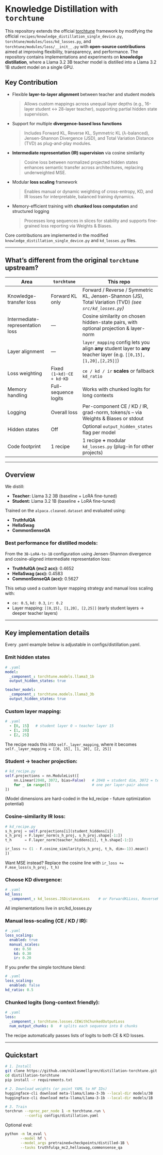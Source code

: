 # Knowledge Distillation with `torchtune`
This repository extends the official [torchtune](https://github.com/pytorch/torchtune) framework by modifying the official `recipes/knowledge_distillation_single_device.py`, `torchtune/modules/loss/kd_losses.py`, and `torchtune/modules/loss/__init__.py` with **open-source contributions** aimed at improving flexibility, transparency, and performance. The repository contains implementations and experiments on **knowledge distillation**, where a Llama 3.2 3B teacher model is distilled into a Llama 3.2 1B student model on a single GPU.

## Key Contribution
- Flexible **layer-to-layer alignment** between teacher and student models  
  > Allows custom mappings across unequal layer depths (e.g., 16-layer student ↔ 28-layer teacher), supporting partial hidden state supervision.

- Support for multiple **divergence-based loss functions**  
  > Includes Forward KL, Reverse KL, Symmetric KL (λ-balanced), Jensen-Shannon Divergence (JSD), and Total Variation Distance (TVD) as plug-and-play modules.

- **Intermediate representation (IR) supervision** via cosine similarity  
  > Cosine loss between normalized projected hidden states enhances semantic transfer across architectures, replacing underweighted MSE.

- Modular **loss scaling** framework  
  > Enables manual or dynamic weighting of cross-entropy, KD, and IR losses for interpretable, balanced training dynamics.

- Memory-efficient training with **chunked loss computation** and structured logging  
  > Processes long sequences in slices for stability and supports fine-grained loss reporting via Weights & Biases.

Core contributions are implemented in the modified `knowledge_distillation_single_device.py` and `kd_losses.py` files.

---


## What’s different from the original `torchtune` upstream?

| Area | `torchtune` | **This repo** |
|------|---------------------|---------------|
| Knowledge-transfer loss | Forward KL only | Forward / Reverse / Symmetric KL, Jensen-Shannon (JS), Total Variation (TVD) *(see `src/kd_losses.py`)* |
| Intermediate-representation loss | — | Cosine similarity on chosen hidden-state pairs, with optional projection & layer-norm |
| Layer alignment | — | `layer_mapping` config lets you align **any** student layer to **any** teacher layer (e.g. `[[0,15],[1,20],[2,25]]`) |
| Loss weighting | Fixed `(1−kd)·CE + kd·KD` | `ce / kd / ir` **scales** or fallback `kd_ratio` |
| Memory handling | Full-sequence logits | Works with chunked logits for long contexts |
| Logging | Overall loss | Per-component CE / KD / IR, grad-norm, tokens/s – via Weights & Biases or stdout |
| Hidden states | Off | Optional `output_hidden_states` flag per model |
| Code footprint | 1 recipe | 1 recipe **+** modular `kd_losses.py` (plug-in for other projects) |

---

## Overview

We distill:
- **Teacher:** Llama 3.2 3B (baseline + LoRA fine-tuned)
- **Student:** Llama 3.2 1B (baseline + LoRA fine-tuned)

Trained on the `alpaca.cleaned.dataset` and evaluated using:
- **TruthfulQA**
- **HellaSwag**
- **CommonSenseQA**

### Best performance for distilled models:

From the `3B-LoRA-to-1B` configuration using Jensen-Shannon divergence and cosine-aligned intermediate representation loss:

- **TruthfulQA (mc2 acc):** 0.4652
- **HellaSwag (acc):** 0.4583
- **CommonSenseQA (acc):** 0.5627

This setup used a custom layer mapping strategy and manual loss scaling with:
- `ce: 0.5`, `kd: 0.3`, `ir: 0.2`
- Layer mapping: `[[0,15], [1,20], [2,25]]` (early student layers → deeper teacher layers)

---

## Key implementation details
Every .yaml example below is adjustable in configs/distillation.yaml.

### Emit hidden states
```yaml
# .yaml
model:
  _component_: torchtune.models.llama3_1b
  output_hidden_states: true

teacher_model:
  _component_: torchtune.models.llama3_3b
  output_hidden_states: true
```

### Custom layer mapping:
```yaml
# .yaml
  - [0, 15]   # student layer 0 → teacher layer 15
  - [1, 20]
  - [2, 25]
```
The recipe reads this into `self._layer_mapping`, where it becomes `self._layer_mapping = [[0, 15], [1, 20], [2, 25]]`

### Student → teacher projection:
```python
# kd_recipe.py
self.projections = nn.ModuleList([
    nn.Linear(2048, 3072, bias=False)   # 2048 = student dim, 3072 = teacher dim
    for _ in range(3)                   # one per layer-pair above
])
```
(Model dimensions are hard-coded in the kd_recipe - future optimization potential)

### Cosine-similarity IR loss:
```python
# kd_recipe.py
s_h_proj = self.projections[i](student_hiddens[i])
s_h_proj = F.layer_norm(s_h_proj, s_h_proj.shape[-1:])
t_h      = F.layer_norm(teacher_hiddens[i], t_h.shape[-1:])

ir_loss += (1 - F.cosine_similarity(s_h_proj, t_h, dim=-1)).mean()
])
```
Want MSE instead? Replace the cosine line with `ir_loss += F.mse_loss(s_h_proj, t_h)`

### Choose KD divergence:
```yaml
# .yaml
kd_loss:
  _component_: kd_losses.JSDistanceLoss    # or ForwardKLLoss, ReverseKLLoss …
```
All implementations live in src/kd_losses.py

### Manual loss-scaling (CE / KD / IR):
```yaml
# .yaml
loss_scaling:
  enabled: true
  manual_scales:
    ce: 0.50
    kd: 0.30
    ir: 0.20
```
If you prefer the simple torchtune blend:
```yaml
# .yaml
loss_scaling:
  enabled: false
kd_ratio: 0.5
```

### Chunked logits (long-context friendly):
```yaml
# .yaml
loss:
  _component_: torchtune.losses.CEWithChunkedOutputLoss
  num_output_chunks: 8   # splits each sequence into 8 chunks
```
The recipe automatically passes lists of logits to both CE & KD losses.

---

## Quickstart

```bash
# 1. Install
git clone https://github.com/niklasmellgren/distillation-torchtune.git
cd distillation-torchtune
pip install -r requirements.txt          

# 2. Download weights (or point YAML to HF IDs)
huggingface-cli download meta-llama/Llama-3-3b --local-dir models/3B
huggingface-cli download meta-llama/Llama-3-1b --local-dir models/1B

# 3. Train
torchrun --nproc_per_node 1 -m torchtune.run \
         --config configs/distillation.yaml
```
Optional eval:
```bash
python -m lm_eval \
       --model hf \
       --model_args pretrained=checkpoints/distilled-1B \
       --tasks truthfulqa_mc2,hellaswag,commonsense_qa
```









